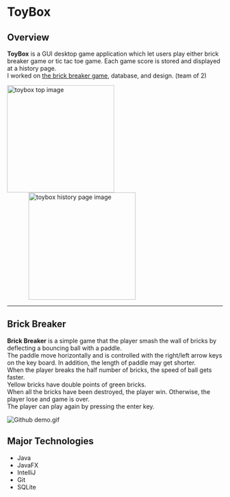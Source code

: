 # ToyBox

## Overview
**ToyBox** is a GUI desktop game application which let users play either brick breaker game or tic tac toe game.
Each game score is stored and displayed at a history page.</br>
I worked on [the brick breaker game](#brick-breaker), database, and design. (team of 2)

<img src="/blob/media/toybox_top.png" width="250px" alt="toybox top image"><img src="blob/media/toybox_history.png" width="250px" alt="toybox history page image" hspace="50">

---
## Brick Breaker
**Brick Breaker** is a simple game that the player smash the wall of bricks by deflecting a bouncing ball with a paddle.</br>
The paddle move horizontally and is controlled with the right/left arrow keys on the key board. In addition, the length of paddle may get shorter.</br>
When the player breaks the half number of bricks, the speed of ball gets faster.</br>
Yellow bricks have double points of green bricks.</br>
When all the bricks have been destroyed, the player win. Otherwise, the player lose and game is over.</br>
The player can play again by pressing the enter key.

![Github demo.gif](/blob/media/toybox_bb.gif)

## Major Technologies
- Java
- JavaFX
- IntelliJ
- Git
- SQLite
